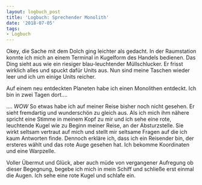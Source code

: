 ```yaml
---
layout: logbuch_post
title: 'Logbuch: Sprechender Monolith'
date: '2018-07-05'
tags: 
- Logbuch
---
```


Okey, die Sache mit dem Dolch ging leichter als gedacht. In der Raumstation konnte ich mich an einem Terminal in Kugelform des Handels bedienen. Das Ding sieht aus wie ein riesiger blau-leuchtender Müllschlucker. Er frisst wirklich alles und spuckt dafür Units aus. Nun sind meine Taschen wieder leer und ich um einige Units reicher. 

Auf einem neu entdeckten Planeten habe ich einen Monolithen entdeckt. Ich bin in zwei Tagen dort....

.... *WOW* So etwas habe ich auf meiner Reise bisher noch nicht gesehen. Er sieht fremdartig und wunderschön zu gleich aus. Als ich mich ihm nähere spricht eine Stimme in meinem Kopf zu mir und ich sehe eine rote, leuchtende Kugel wie zu Beginn meiner Reise, an der Absturzstelle. Sie wirkt seltsam vertraut auf mich und stellt mir seltsame Fragen auf die ich kaum Antworten finde. Dennoch erkläre ich, dass ich ein Reisender bin, der ersteres wählt und das rote Auge gesehen hat. Ich bekomme Koordinaten und eine Warpzelle. 

Voller Übermut und Glück, aber auch müde von vergangener Aufregung ob dieser Begegnung, begebe ich mich in mein Schiff und schließe erst einmal die Augen. Ich sehe eine rote Kugel und schlafe ein.
